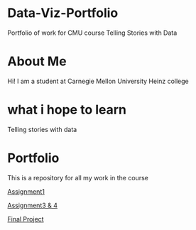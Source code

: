 # Data-Viz-Portfolio
Portfolio of work for CMU course Telling Stories with Data

# About Me 
Hi! I am a student at Carnegie Mellon University Heinz college

# what i hope to learn
Telling stories with data

# Portfolio
This is a repository for all my work in the course 

[Assignment1](/dataviz2.md)


[Assignment3 & 4](/Protein_Costs.md)

[Final Project](/final_project_TanayParikh.md)


